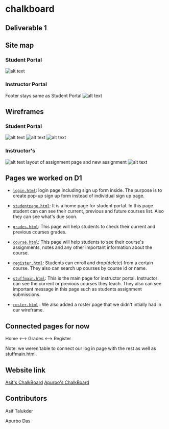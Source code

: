 # chalkboard

## Deliverable 1

## Site map

### Student Portal

![alt text](/images/sitemap_student.png)

### Instructor Portal

Footer stays same as Student Portal
![alt text](/images/sitemap.jpg)

## Wireframes

### Student Portal

![alt text](/images/home.png)
![alt text](/images/assignment_1.png)
![alt text](/images/mobile_wireframe.png)

### Instructor's

![alt text](/images/home_ins.jpg)
layout of assignment page and new assignment
![alt text](/images/assignment2.jpg)

## Pages we worked on D1

- [`login.html`](https://github.com/AsifTalukder/chalkboard/blob/main/Deliverable_1/HTML/login.html): login page including sign up form inside. The purpose is to create pop-up sign up form instead of individual sign up page.
    
- [`studentpage.html`](https://github.com/AsifTalukder/chalkboard/blob/main/Deliverable_1/HTML/studentpage.html): It is a home page for student portal. In this page student can can see their current, previous and future courses list. Also they can see what's due soon.
- [`grades.html`](https://github.com/AsifTalukder/chalkboard/blob/main/Deliverable_1/HTML/grade.html): This page will help students to check their current and previous courses grades.
- [`course.html`](https://github.com/AsifTalukder/chalkboard/blob/main/Deliverable_1/HTML/course.html): This page will help students to see their course's assignments, notes and any other important information about the course.
- [`register.html`](https://github.com/AsifTalukder/chalkboard/blob/main/Deliverable_1/HTML/register.html): Students can enroll and drop(delete) from a certain course. They also can search up courses by course id or name.
- [`stuffmain.html`](https://github.com/AsifTalukder/chalkboard/blob/main/Deliverable_1/HTML/stuffmain.html): This is the main page for instructor portal. Instructor can see the current or previous courses they teach. They also can see important message in this page such as students assignment submissions.
- [`roster.html`](https://github.com/AsifTalukder/chalkboard/blob/main/Deliverable_1/HTML/roster.html) : We also added a roster page that we didn't intially had in our wireframe. 

## Connected pages for now

Home <--> Grades <--> Register

Note: we weren'table to connect our log in page with the rest as well as stuffmain.html. 

## Website link

[Asif's ChalkBoard](https://asiftalukder.github.io/Chalkboard/HTML/studentpage.html)
[Apurbo's ChalkBoard](https://aadas39.github.io/chalkboard/HTML/studentpage.html)

## Contributors

Asif Talukder

Apurbo Das
